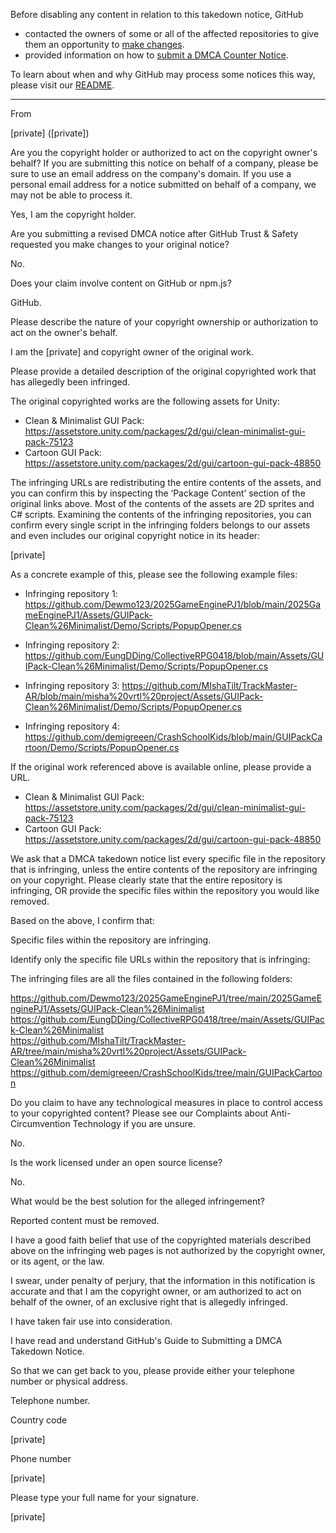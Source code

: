 Before disabling any content in relation to this takedown notice, GitHub
- contacted the owners of some or all of the affected repositories to give them an opportunity to [make changes](https://docs.github.com/en/github/site-policy/dmca-takedown-policy#a-how-does-this-actually-work).
- provided information on how to [submit a DMCA Counter Notice](https://docs.github.com/en/articles/guide-to-submitting-a-dmca-counter-notice).

To learn about when and why GitHub may process some notices this way, please visit our [README](https://github.com/github/dmca/blob/master/README.md#anatomy-of-a-takedown-notice).

---

From

[private] ([private])

Are you the copyright holder or authorized to act on the copyright owner's behalf? If you are submitting this notice on behalf of a company, please be sure to use an email address on the company's domain. If you use a personal email address for a notice submitted on behalf of a company, we may not be able to process it.

Yes, I am the copyright holder.

Are you submitting a revised DMCA notice after GitHub Trust & Safety requested you make changes to your original notice?

No.

Does your claim involve content on GitHub or npm.js?

GitHub.

Please describe the nature of your copyright ownership or authorization to act on the owner's behalf.

I am the [private] and copyright owner of the original work.

Please provide a detailed description of the original copyrighted work that has allegedly been infringed.

The original copyrighted works are the following assets for Unity:

- Clean & Minimalist GUI Pack: https://assetstore.unity.com/packages/2d/gui/clean-minimalist-gui-pack-75123  
- Cartoon GUI Pack: https://assetstore.unity.com/packages/2d/gui/cartoon-gui-pack-48850

The infringing URLs are redistributing the entire contents of the assets, and you can confirm this by inspecting the ‘Package Content’ section of the original links above. Most of the contents of the assets are 2D sprites and C# scripts. Examining the contents of the infringing repositories, you can confirm every single script in the infringing folders belongs to our assets and even includes our original copyright notice in its header:

[private]

As a concrete example of this, please see the following example files:

- Infringing repository 1: https://github.com/Dewmo123/2025GameEnginePJ1/blob/main/2025GameEnginePJ1/Assets/GUIPack-Clean%26Minimalist/Demo/Scripts/PopupOpener.cs

- Infringing repository 2: https://github.com/EungDDing/CollectiveRPG0418/blob/main/Assets/GUIPack-Clean%26Minimalist/Demo/Scripts/PopupOpener.cs

- Infringing repository 3: https://github.com/MIshaTilt/TrackMaster-AR/blob/main/misha%20vrtl%20project/Assets/GUIPack-Clean%26Minimalist/Demo/Scripts/PopupOpener.cs

- Infringing repository 4: https://github.com/demigreeen/CrashSchoolKids/blob/main/GUIPackCartoon/Demo/Scripts/PopupOpener.cs

If the original work referenced above is available online, please provide a URL.

- Clean & Minimalist GUI Pack: https://assetstore.unity.com/packages/2d/gui/clean-minimalist-gui-pack-75123  
- Cartoon GUI Pack: https://assetstore.unity.com/packages/2d/gui/cartoon-gui-pack-48850

We ask that a DMCA takedown notice list every specific file in the repository that is infringing, unless the entire contents of the repository are infringing on your copyright. Please clearly state that the entire repository is infringing, OR provide the specific files within the repository you would like removed.

Based on the above, I confirm that:

Specific files within the repository are infringing.

Identify only the specific file URLs within the repository that is infringing:

The infringing files are all the files contained in the following folders:

https://github.com/Dewmo123/2025GameEnginePJ1/tree/main/2025GameEnginePJ1/Assets/GUIPack-Clean%26Minimalist  
https://github.com/EungDDing/CollectiveRPG0418/tree/main/Assets/GUIPack-Clean%26Minimalist  
https://github.com/MIshaTilt/TrackMaster-AR/tree/main/misha%20vrtl%20project/Assets/GUIPack-Clean%26Minimalist  
https://github.com/demigreeen/CrashSchoolKids/tree/main/GUIPackCartoon

Do you claim to have any technological measures in place to control access to your copyrighted content? Please see our Complaints about Anti-Circumvention Technology if you are unsure.

No.

Is the work licensed under an open source license?

No.

What would be the best solution for the alleged infringement?

Reported content must be removed.

I have a good faith belief that use of the copyrighted materials described above on the infringing web pages is not authorized by the copyright owner, or its agent, or the law.

I swear, under penalty of perjury, that the information in this notification is accurate and that I am the copyright owner, or am authorized to act on behalf of the owner, of an exclusive right that is allegedly infringed.

I have taken fair use into consideration.

I have read and understand GitHub's Guide to Submitting a DMCA Takedown Notice.

So that we can get back to you, please provide either your telephone number or physical address.

Telephone number.

Country code

[private]

Phone number

[private]

Please type your full name for your signature.

[private]

